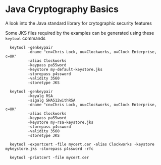# Java Cryptography Basics

A look into the Java standard library for crytographic security features



Some JKS files required by the examples can be generated using these ```keytool``` commands


```
  keytool -genkeypair 
          -dname "cn=Chris Lock, ou=Clockworks, o=Clock Enterprise, c=UK" 
          -alias Clockworks 
          -keypass pa55word 
          -keystore my-default-keystore.jks 
          -storepass p4ssword 
          -validity 3560 
          -storetype JKS
```

```
  keytool -genkeypair 
          -keyalg RSA 
          -sigalg SHA512withRSA
          -dname "cn=Chris Lock, ou=Clockworks, o=Clock Enterprise, c=UK" 
          -alias Clockworks 
          -keypass pa55word 
          -keystore my-rsa-keystore.jks 
          -storepass p4ssword 
          -validity 3560 
          -storetype JKS
```

```
  keytool -exportcert -file mycert.cer -alias Clockworks -keystore mykeystore.jks -storepass p4ssword -rfc 
```  
 
```
  keytool -printcert -file mycert.cer
```
